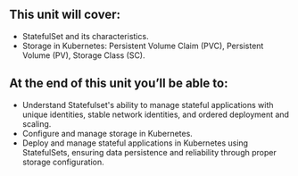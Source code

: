 ## This unit will cover:

- StatefulSet and its characteristics.  
- Storage in Kubernetes: Persistent Volume Claim (PVC), Persistent Volume (PV), Storage Class (SC).

## At the end of this unit you’ll be able to:

- Understand Statefulset's ability to manage stateful applications with unique identities, stable network identities, and ordered deployment and scaling.
- Configure and manage storage in Kubernetes. 
- Deploy and manage stateful applications in Kubernetes using StatefulSets, ensuring data persistence and reliability through proper storage configuration.

